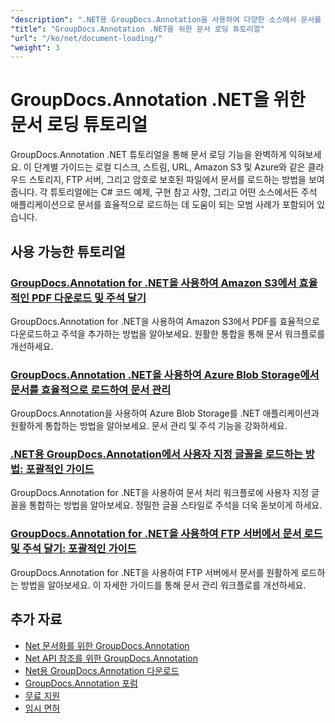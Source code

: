 ```yaml
---
"description": ".NET용 GroupDocs.Annotation을 사용하여 다양한 소스에서 문서를 로드하는 방법에 대한 단계별 자습서입니다."
"title": "GroupDocs.Annotation .NET을 위한 문서 로딩 튜토리얼"
"url": "/ko/net/document-loading/"
"weight": 3
---
```


# GroupDocs.Annotation .NET을 위한 문서 로딩 튜토리얼

GroupDocs.Annotation .NET 튜토리얼을 통해 문서 로딩 기능을 완벽하게 익혀보세요. 이 단계별 가이드는 로컬 디스크, 스트림, URL, Amazon S3 및 Azure와 같은 클라우드 스토리지, FTP 서버, 그리고 암호로 보호된 파일에서 문서를 로드하는 방법을 보여줍니다. 각 튜토리얼에는 C# 코드 예제, 구현 참고 사항, 그리고 어떤 소스에서든 주석 애플리케이션으로 문서를 효율적으로 로드하는 데 도움이 되는 모범 사례가 포함되어 있습니다.

## 사용 가능한 튜토리얼

### [GroupDocs.Annotation for .NET을 사용하여 Amazon S3에서 효율적인 PDF 다운로드 및 주석 달기](./download-annotate-pdfs-s3-groupdocs-dotnet/)
GroupDocs.Annotation for .NET을 사용하여 Amazon S3에서 PDF를 효율적으로 다운로드하고 주석을 추가하는 방법을 알아보세요. 원활한 통합을 통해 문서 워크플로를 개선하세요.

### [GroupDocs.Annotation .NET을 사용하여 Azure Blob Storage에서 문서를 효율적으로 로드하여 문서 관리](./load-documents-azure-blob-groupdocs-annotation-dotnet/)
GroupDocs.Annotation을 사용하여 Azure Blob Storage를 .NET 애플리케이션과 원활하게 통합하는 방법을 알아보세요. 문서 관리 및 주석 기능을 강화하세요.

### [.NET용 GroupDocs.Annotation에서 사용자 지정 글꼴을 로드하는 방법: 포괄적인 가이드](./master-custom-font-loading-groupdocs-annotation-dotnet/)
GroupDocs.Annotation for .NET을 사용하여 문서 처리 워크플로에 사용자 지정 글꼴을 통합하는 방법을 알아보세요. 정밀한 글꼴 스타일로 주석을 더욱 돋보이게 하세요.

### [GroupDocs.Annotation for .NET을 사용하여 FTP 서버에서 문서 로드 및 주석 달기: 포괄적인 가이드](./groupdocs-annotation-net-load-from-ftp/)
GroupDocs.Annotation for .NET을 사용하여 FTP 서버에서 문서를 원활하게 로드하는 방법을 알아보세요. 이 자세한 가이드를 통해 문서 관리 워크플로를 개선하세요.

## 추가 자료

- [Net 문서화를 위한 GroupDocs.Annotation](https://docs.groupdocs.com/annotation/net/)
- [Net API 참조를 위한 GroupDocs.Annotation](https://reference.groupdocs.com/annotation/net/)
- [Net용 GroupDocs.Annotation 다운로드](https://releases.groupdocs.com/annotation/net/)
- [GroupDocs.Annotation 포럼](https://forum.groupdocs.com/c/annotation)
- [무료 지원](https://forum.groupdocs.com/)
- [임시 면허](https://purchase.groupdocs.com/temporary-license/)